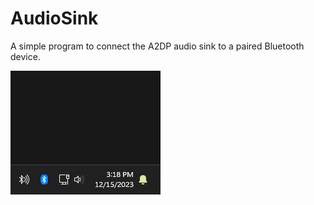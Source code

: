 # AudioSink

A simple program to connect the A2DP audio sink to a paired Bluetooth device.

![Demo](https://github.com/DanTheMan827/AudioSink/blob/master/demo.gif?raw=true)
